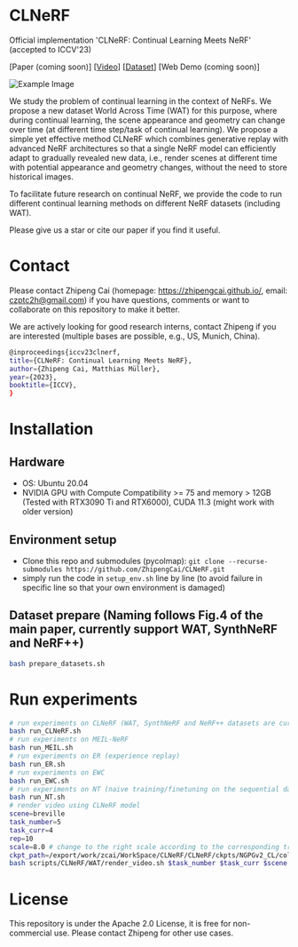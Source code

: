 # CLNeRF
Official implementation 'CLNeRF: Continual Learning Meets NeRF' (accepted to ICCV'23)

[Paper (coming soon)] [[Video](https://youtu.be/nLRt6OoDGq0)] [[Dataset](https://huggingface.co/datasets/IntelLabs/WAT-WorldAcrossTime)]  [Web Demo (coming soon)]

![Example Image](https://github.com/ZhipengCai/CLNeRF/blob/main/demo/teaser.png)

We study the problem of continual learning in the context of NeRFs. We propose a new dataset World Across Time (WAT) for this purpose, where during continual learning, the scene appearance and geometry can change over time (at different time step/task of continual learning). We propose a simple yet effective method CLNeRF which combines generative replay with advanced NeRF architectures so that a single NeRF model can efficiently adapt to gradually revealed new data, i.e., render scenes at different time with potential appearance and geometry changes, without the need to store historical images.

To facilitate future research on continual NeRF, we provide the code to run different continual learning methods on different NeRF datasets (including WAT).

Please give us a star or cite our paper if you find it useful.

# Contact
Please contact Zhipeng Cai (homepage: https://zhipengcai.github.io/, email: czptc2h@gmail.com) if you have questions, comments or want to collaborate on this repository to make it better.

We are actively looking for good research interns, contact Zhipeng if you are interested (multiple bases are possible, e.g., US, Munich, China).

```bash
@inproceedings{iccv23clnerf,
title={CLNeRF: Continual Learning Meets NeRF},
author={Zhipeng Cai, Matthias Müller},
year={2023},
booktitle={ICCV},
}
```

# Installation

## Hardware

* OS: Ubuntu 20.04
* NVIDIA GPU with Compute Compatibility >= 75 and memory > 12GB (Tested with RTX3090 Ti and RTX6000), CUDA 11.3 (might work with older version)

## Environment setup
* Clone this repo and submodules (pycolmap): `git clone --recurse-submodules https://github.com/ZhipengCai/CLNeRF.git`
* simply run the code in `setup_env.sh` line by line (to avoid failure in specific line so that your own environment is damaged)

## Dataset prepare (Naming follows Fig.4 of the main paper, currently support WAT, SynthNeRF and NeRF++)

```bash
bash prepare_datasets.sh
```

# Run experiments

```bash
# run experiments on CLNeRF (WAT, SynthNeRF and NeRF++ datasets are currently supported)
bash run_CLNeRF.sh
# run experiments on MEIL-NeRF
bash run_MEIL.sh
# run experiments on ER (experience replay)
bash run_ER.sh
# run experiments on EWC 
bash run_EWC.sh
# run experiments on NT (naive training/finetuning on the sequential data)
bash run_NT.sh
# render video using CLNeRF model
scene=breville
task_number=5
task_curr=4
rep=10
scale=8.0 # change to the right scale according to the corresponding training script (scripts/NT/WAT/breville.sh)
ckpt_path=/export/work/zcai/WorkSpace/CLNeRF/CLNeRF/ckpts/NGPGv2_CL/colmap_ngpa_CLNerf/${scene}_10/epoch=19-v4.ckpt # change to your ckpt path
bash scripts/CLNeRF/WAT/render_video.sh $task_number $task_curr $scene $ckpt_path $rep $scale $render_fname
```
# License

This repository is under the Apache 2.0 License, it is free for non-commercial use. Please contact Zhipeng for other use cases.